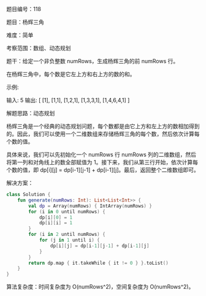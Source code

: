 题目编号：118

题目：杨辉三角

难度：简单

考察范围：数组、动态规划

题干：给定一个非负整数 numRows，生成杨辉三角的前 numRows 行。

在杨辉三角中，每个数是它左上方和右上方的数的和。

示例:

输入: 5
输出:
[
     [1],
    [1,1],
   [1,2,1],
  [1,3,3,1],
 [1,4,6,4,1]
]

解题思路：动态规划

杨辉三角是一个经典的动态规划问题，每个数都是由它上方和左上方的数相加得到的。因此，我们可以使用一个二维数组来存储杨辉三角的每个数，然后依次计算每个数的值。

具体来说，我们可以先初始化一个 numRows 行 numRows 列的二维数组，然后将第一列和对角线上的数全部赋值为 1。接下来，我们从第三行开始，依次计算每个数的值，即 dp[i][j] = dp[i-1][j-1] + dp[i-1][j]。最后，返回整个二维数组即可。

解决方案：

```kotlin
class Solution {
    fun generate(numRows: Int): List<List<Int>> {
        val dp = Array(numRows) { IntArray(numRows) }
        for (i in 0 until numRows) {
            dp[i][0] = 1
            dp[i][i] = 1
        }
        for (i in 2 until numRows) {
            for (j in 1 until i) {
                dp[i][j] = dp[i-1][j-1] + dp[i-1][j]
            }
        }
        return dp.map { it.takeWhile { it != 0 } }.toList()
    }
}
```

算法复杂度：时间复杂度为 O(numRows^2)，空间复杂度为 O(numRows^2)。